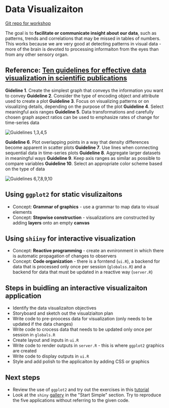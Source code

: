 # Data Visualizaiton

[Git repo for workshop](https://github.com/mine-cetinkaya-rundel/df2017_workshops.git)

The goal is to **facilitate or communicate insight about our data**, such as patterns, trends and correlations that may be missed in tables of numbers. This works because we are very good at detecting patterns in visual data - more of the brain is devoted to processing informaiton from the eyes than from any other sensory organ.

## Reference: [Ten guidelines for effective data visualization in scientific publications](http://www.sciencedirect.com/science/article/pii/S1364815210003270)

**Gideline 1**. Create the simplest graph that conveys the information you want to convey
**Guideline 2**. Consider the type of encoding object and attribute used to create a plot
**Guideline 3**. Focus on visualizing patterns or on visualizing details, depending on the purpose of the plot
**Guideline 4**. Select meaningful axis ranges
**Guideline 5**. Data transformations and carefully chosen graph aspect ratios can be used to emphasize rates of change for time-series data

![Guidelines 1,3,4,5](http://ars.els-cdn.com/content/image/1-s2.0-S1364815210003270-gr1a.jpg)

**Guideline 6**. Plot overlapping points in a way that density differences become apparent in scatter plots
**Guideline 7**. Use lines when connecting sequential data in time-series plots
**Guideline 8**. Aggregate larger datasets in meaningful ways
**Guideline 9**. Keep axis ranges as similar as possible to compare variables
**Guideline 10**. Select an appropriate color scheme based on the type of data

![ Guidelines 6,7,8,9,10](http://ars.els-cdn.com/content/image/1-s2.0-S1364815210003270-gr1b.jpg)

## Using `ggplot2` for static visulizaitons

- Concept: **Grammar of graphics** - use a grammar to map data to visual elements
- Concept: **Stepwise construction** - visualizations are constructed by adding **layers** onto an empty **canvas**

## Using `shiiny` for interactive visualization

- Concept: **Reactive programming** - create an evnironment in which there is automatic propagation of changes to observers
- Concept: **Code organization** - there is a forntend (`ui.R`), a backend for data that is processed only once per session (`globalss.R`) and a backend for data that must be updated in a reactive way (`server.R`)

## Steps in buidling an interactive visualizaiton application

- Identify the data visualizaiton objectives
- Storyboard and sketch out the visualziaiton plan
- Write code to pre-proocess data for visualization (only needs to be updated if the data changes)
- Write code to crocess data that needs to be updated only once per session in `globals.R`
- Create layout and inputs in `ui.R`
- Write code to render outputs in `server.R` - this is where `ggplot2` graphics are created
- Write code to display outputs in `ui.R`
- Style and add polish to the applicaiton by adding CSS or graphics

## Next steps

- Review the use of `ggplot2` and try out the exercises in this [tutorial](http://tutorials.iq.harvard.edu/R/Rgraphics/Rgraphics.html)
- Look at the `shiny` [gallery](https://shiny.rstudio.com/gallery/) in the "Start Simple" section. Try to reproduce the five applications without referring to the given code.

